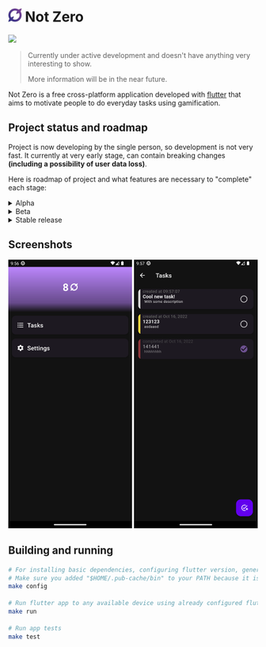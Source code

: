 # <img src="assets/logo-colored.svg" width="27"> **Not Zero**

<a href="./LICENSE.md"><img src="https://img.shields.io/badge/license-GPLv3-blue.svg"></a>

> Currently under active development and doesn't have anything very interesting to show.
>
> More information will be in the near future.

Not Zero is a free cross-platform application developed with [flutter](https://flutter.dev) that aims to motivate people to do everyday tasks using gamification.

## Project status and roadmap

Project is now developing by the single person, so development is not very fast.
It currently at very early stage, can contain breaking changes **(including a possibility of user data loss)**.

Here is roadmap of project and what features are necessary to "complete" each stage:

<details>
<summary> Alpha </summary>

- [x] Stable app's architecture
- [x] Home screen
- [x] Tasks (and local storage for them)
- [x] "About" screen
- [x] Light and dark themes
- [x] App branding (logo, icons, posters)
- [x] Stable database version
- [x] Automatic builds and basic packaging
- [x] Export and import of app's data
- [x] Basic stats
- [ ] Tags & Sublists `(in progress)`
- [ ] Guides
</details>

<details>
<summary> Beta </summary>

- [ ] Release in Google Play
- [ ] Release in F-Droid
- [ ] Advanced stats (weekly, monthly statistics)
- [ ] Combos
- [ ] Habits
- [ ] Achievements
</details>

<details>
<summary> Stable release </summary>

- [ ] Notes
- [ ] Adaptation for iOS
- [ ] Release in App Store
- [ ] Adaptation of app for desktop
- [ ] Release on Linux
- [ ] Release on Windows
</details>

## Screenshots

<img src="assets/screenshots/Screenshot_main.png" width="250">
<img src="assets/screenshots/Screenshot_tasks.png" width="250">

## Building and running

```bash
# For installing basic dependencies, configuring flutter version, generating necessary code
# Make sure you added "$HOME/.pub-cache/bin" to your PATH because it is necessary for FVM
make config

# Run flutter app to any available device using already configured flutter version
make run

# Run app tests
make test
```

<!--
TODO Add any words about usage of sql.js from here: https://github.com/sql-js/sql.js
-->
